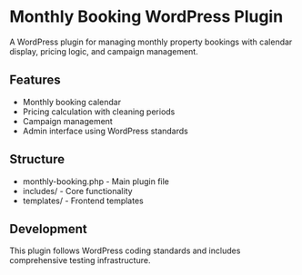 # Monthly Booking WordPress Plugin

A WordPress plugin for managing monthly property bookings with calendar display, pricing logic, and campaign management.

## Features
- Monthly booking calendar
- Pricing calculation with cleaning periods
- Campaign management
- Admin interface using WordPress standards

## Structure
- monthly-booking.php - Main plugin file
- includes/ - Core functionality
- templates/ - Frontend templates

## Development
This plugin follows WordPress coding standards and includes comprehensive testing infrastructure.

